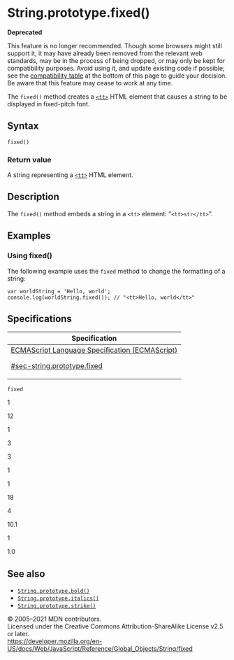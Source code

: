 # String.prototype.fixed()

**Deprecated**

This feature is no longer recommended. Though some browsers might still support it, it may have already been removed from the relevant web standards, may be in the process of being dropped, or may only be kept for compatibility purposes. Avoid using it, and update existing code if possible; see the [compatibility table](#browser_compatibility) at the bottom of this page to guide your decision. Be aware that this feature may cease to work at any time.

The `fixed()` method creates a [`<tt>`](https://developer.mozilla.org/en-US/docs/Web/HTML/Element/tt) HTML element that causes a string to be displayed in fixed-pitch font.

## Syntax

    fixed()

### Return value

A string representing a [`<tt>`](https://developer.mozilla.org/en-US/docs/Web/HTML/Element/tt) HTML element.

## Description

The `fixed()` method embeds a string in a `<tt>` element: "`<tt>str</tt>`".

## Examples

### Using fixed()

The following example uses the `fixed` method to change the formatting of a string:

    var worldString = 'Hello, world';
    console.log(worldString.fixed()); // "<tt>Hello, world</tt>"

## Specifications

<table><thead><tr class="header"><th>Specification</th></tr></thead><tbody><tr class="odd"><td><a href="https://tc39.es/ecma262/#sec-string.prototype.fixed">ECMAScript Language Specification (ECMAScript) 
<br/>

<span class="small">#sec-string.prototype.fixed</span></a></td></tr></tbody></table>

`fixed`

1

12

1

3

3

1

1

18

4

10.1

1

1.0

## See also

- [`String.prototype.bold()`](bold)
- [`String.prototype.italics()`](italics)
- [`String.prototype.strike()`](strike)

© 2005–2021 MDN contributors.  
Licensed under the Creative Commons Attribution-ShareAlike License v2.5 or later.  
<a href="https://developer.mozilla.org/en-US/docs/Web/JavaScript/Reference/Global_Objects/String/fixed" class="_attribution-link">https://developer.mozilla.org/en-US/docs/Web/JavaScript/Reference/Global_Objects/String/fixed</a>
